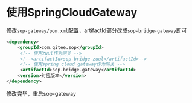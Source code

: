 # 使用SpringCloudGateway

修改`sop-gateway/pom.xml`配置，artifactId部分改成`sop-bridge-gateway`即可

```xml
<dependency>
    <groupId>com.gitee.sop</groupId>
     <!-- 使用zuul作为网关 -->
     <!--<artifactId>sop-bridge-zuul</artifactId>-->
     <!-- 使用spring cloud gateway作为网关 -->
     <artifactId>sop-bridge-gateway</artifactId>
    <version>对应版本</version>
</dependency>
```

修改完毕，重启sop-gateway

